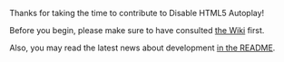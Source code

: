 Thanks for taking the time to contribute to Disable HTML5 Autoplay!

Before you begin, please make sure to have consulted [the Wiki](https://github.com/Eloston/disable-html5-autoplay/wiki) first.

Also, you may read the latest news about development [in the README](https://github.com/Eloston/disable-html5-autoplay/blob/master/README.md).
